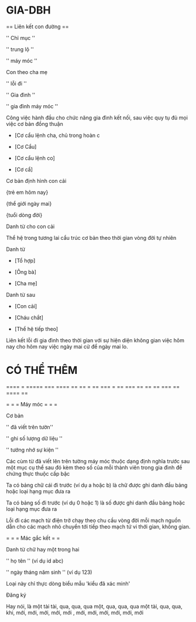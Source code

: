 # GIA-DBH
 
== Liên  kết con đường ==
 
'' Chỉ  mục ''
 
'' trung lộ ''
 
'' máy móc ''
 
Con theo cha mẹ
 
'' lỗi đi ''
 
'' Gia đình ''
 
'' gia đình máy móc ''
 
Công việc hành đầu cho chức năng gia đình kết nối, sau việc quy tụ đủ mọi việc cơ bản đồng thuận
 
* [Cơ cẩu lệnh cha, chủ trong hoàn c
 
* [Cơ Cẩu]
 
* [Cơ cẩu lệnh co]
 
* [Cơ cẩ]
 
Cơ bản định hình con cải
 
 {trẻ em hôm nay}
  
  {thể giới ngày mai}
   
   {tuổi dòng đời}
    
Danh từ cho con cải
 
Thể hệ trong tương lai cẩu trúc cơ bản theo thời gian vòng đời tự nhiên
 
Danh từ 
 
* [Tổ hợp]
 
* [Ông bà]
 
* [Cha mẹ]
 
Danh từ sau
 
* [Con cải]
 
* [Cháu chắt]
 
* [Thể hệ tiếp theo]
 
Liên kết lỗi đi gia đình theo thời gian với sự hiện diện không gian việc hôm nay cho hôm nay việc ngày mai cử để ngày mai lo.
 
# CÓ THỂ  THÊM
 
==== = ===== === ==== == == = == === = == === == == == === == ==== ==
 
= = = Máy  móc  =  =  =
  
Cơ bản
 
'' đã viết trên tườn''
 
'' ghi số lượng dữ liệu ''
 
'' tướng nhớ sự kiện ''
 
Các cùm từ đã viết lên trên tường máy móc thuộc dạng định nghĩa trước sau một mục cụ thể sau đó kèm theo số của mỗi thành viên trong gia đình để chứng thực thuộc cấp bậc
 
Ta có bảng chữ cái đi trước (ví dụ a hoặc b) là chữ được ghi danh đầu bảng hoặc loại hạng mục đưa ra
 
Ta có bảng số đi trước (ví dụ 0 hoặc 1) là số được ghi danh đầu bảng hoặc loại hạng mục đưa ra
 
Lỗi đi các mạch từ điện trở chạy theo chu cầu vòng đời mỗi mạch nguồn dẫn cho các mạch nhỏ chuyển tới tiếp theo mạch tứ vi thới gian, không gian.
 
= = = Mác gắc kết =  =
 
Danh từ chữ hay một trong hai
 
'' họ tên '' (ví dụ id abc)
 
'' ngày tháng năm sinh '' (ví dụ 123)
 
Loại này chỉ thực dòng biểu mẫu 'kiểu đã xác minh'
 
Đăng  ký
 
Hay nói, là một tài tài, qua, qua, qua một, qua, qua, qua một tài, qua, qua, khi, mới, mới, mới, mới, mới , mới, mới, mới, mới, mới, mới
